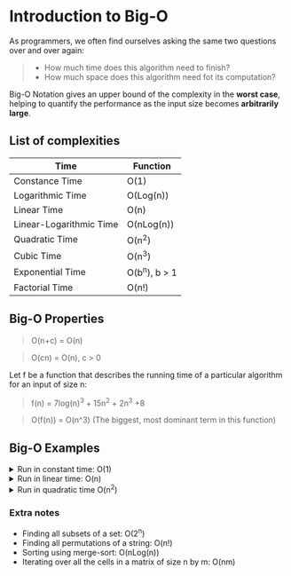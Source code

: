# Introduction to Big-O
As programmers, we often find ourselves asking the same two questions over and over again:
> - How much time does this algorithm need to finish?
> - How much space does this algorithm need fot its computation?

Big-O Notation gives an upper bound of the complexity in the **worst case**, helping to quantify the performance as the input size becomes **arbitrarily large**.

## List of complexities
Time | Function
---|---
Constance Time | O(1)
Logarithmic Time | O(Log(n))
Linear Time | O(n)
Linear-Logarithmic Time | O(nLog(n))
Quadratic Time | O(n<sup>2</sup>)
Cubic Time | O(n<sup>3</sup>)
Exponential Time | O(b<sup>n</sup>), b > 1
Factorial Time| O(n!)

## Big-O Properties

>O(n+c) = O(n)

>O(cn) = O(n), c > 0

Let f be a function that describes the running time of a particular algorithm for an input of size n:

>f(n) = 7log(n)<sup>3</sup> + 15n<sup>2</sup> + 2n<sup>3</sup> +8

>O(f(n)) = O(n^3) (The biggest, most dominant term in this function)

## Big-O Examples
<details>
<summary>Run in constant time: O(1)</summary>
<p>

```
a := 1
b := 2
c := a + 5 * b
```

```
i := 0
while 1 < 11
  i = i + 1
```

</p>
</details>

<details>
<summary>Run in linear time: O(n)</summary>
<p>

```
i := 0
while i < n
  i = i + 1
```
```
i := 0
while i < n
  i = i + 3
```
</p>
</details>

<details>
<summary>Run in quadratic time O(n<sup>2</sup>)</summary>
<p>

```
for(i := 0; i < n; i = i + 1)
  for(j := 0; j < n; j = j + 1)
```
```
for(i := 0; i < n; i = i + 1)
  for(j := i; j < n; j = j + 1)
```
</p>
</details>

### Extra notes
- Finding all subsets of a set: O(2<sup>n</sup>)
- Finding all permutations of a string: O(n!)
- Sorting using merge-sort: O(nLog(n))
- Iterating over all the cells in a matrix of size n by m: O(nm)

